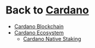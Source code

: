 # Back to [Cardano](cardano)

- [Cardano Blockchain](cardano_blockchain)
- [Cardano Ecosystem](cardano_ecosystem)
    - [Cardano Native Staking](cardano_native_staking)



